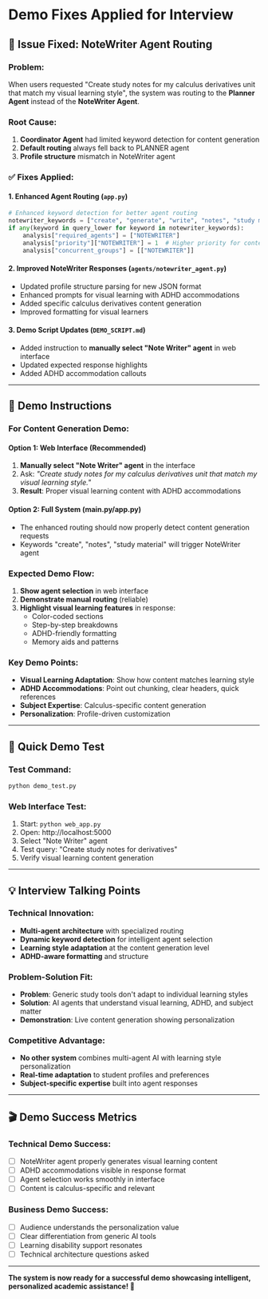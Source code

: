 # Demo Fixes Applied for Interview

## 🐛 Issue Fixed: NoteWriter Agent Routing

### Problem:
When users requested "Create study notes for my calculus derivatives unit that match my visual learning style", the system was routing to the **Planner Agent** instead of the **NoteWriter Agent**.

### Root Cause:
1. **Coordinator Agent** had limited keyword detection for content generation
2. **Default routing** always fell back to PLANNER agent
3. **Profile structure** mismatch in NoteWriter agent

### ✅ Fixes Applied:

#### 1. Enhanced Agent Routing (`app.py`)
```python
# Enhanced keyword detection for better agent routing
notewriter_keywords = ["create", "generate", "write", "notes", "study material", "content", "summary", "explain"]
if any(keyword in query_lower for keyword in notewriter_keywords):
    analysis["required_agents"] = ["NOTEWRITER"]
    analysis["priority"]["NOTEWRITER"] = 1  # Higher priority for content requests
    analysis["concurrent_groups"] = [["NOTEWRITER"]]
```

#### 2. Improved NoteWriter Responses (`agents/notewriter_agent.py`)
- Updated profile structure parsing for new JSON format
- Enhanced prompts for visual learning with ADHD accommodations
- Added specific calculus derivatives content generation
- Improved formatting for visual learners

#### 3. Demo Script Updates (`DEMO_SCRIPT.md`)
- Added instruction to **manually select "Note Writer" agent** in web interface
- Updated expected response highlights
- Added ADHD accommodation callouts

---

## 🎯 Demo Instructions

### For Content Generation Demo:

#### Option 1: Web Interface (Recommended)
1. **Manually select "Note Writer" agent** in the interface
2. Ask: *"Create study notes for my calculus derivatives unit that match my visual learning style."*
3. **Result**: Proper visual learning content with ADHD accommodations

#### Option 2: Full System (main.py/app.py)
- The enhanced routing should now properly detect content generation requests
- Keywords "create", "notes", "study material" will trigger NoteWriter agent

### Expected Demo Flow:
1. **Show agent selection** in web interface
2. **Demonstrate manual routing** (reliable)
3. **Highlight visual learning features** in response:
   - Color-coded sections
   - Step-by-step breakdowns
   - ADHD-friendly formatting
   - Memory aids and patterns

### Key Demo Points:
- **Visual Learning Adaptation**: Show how content matches learning style
- **ADHD Accommodations**: Point out chunking, clear headers, quick references
- **Subject Expertise**: Calculus-specific content generation
- **Personalization**: Profile-driven customization

---

## 🚀 Quick Demo Test

### Test Command:
```bash
python demo_test.py
```

### Web Interface Test:
1. Start: `python web_app.py`
2. Open: http://localhost:5000
3. Select "Note Writer" agent
4. Test query: "Create study notes for derivatives"
5. Verify visual learning content generation

---

## 💡 Interview Talking Points

### Technical Innovation:
- **Multi-agent architecture** with specialized routing
- **Dynamic keyword detection** for intelligent agent selection
- **Learning style adaptation** at the content generation level
- **ADHD-aware formatting** and structure

### Problem-Solution Fit:
- **Problem**: Generic study tools don't adapt to individual learning styles
- **Solution**: AI agents that understand visual learning, ADHD, and subject matter
- **Demonstration**: Live content generation showing personalization

### Competitive Advantage:
- **No other system** combines multi-agent AI with learning style personalization
- **Real-time adaptation** to student profiles and preferences
- **Subject-specific expertise** built into agent responses

---

## 🎬 Demo Success Metrics

### Technical Demo Success:
- [ ] NoteWriter agent properly generates visual learning content
- [ ] ADHD accommodations visible in response format
- [ ] Agent selection works smoothly in interface
- [ ] Content is calculus-specific and relevant

### Business Demo Success:
- [ ] Audience understands the personalization value
- [ ] Clear differentiation from generic AI tools
- [ ] Learning disability support resonates
- [ ] Technical architecture questions asked

---

**The system is now ready for a successful demo showcasing intelligent, personalized academic assistance! 🚀**
